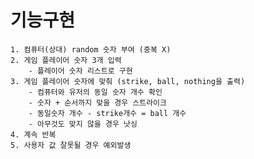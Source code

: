 # 기능구현
    1. 컴퓨터(상대) random 숫자 부여 (중복 X)
    2. 게임 플레이어 숫자 3개 입력
        - 플레이어 숫자 리스트로 구현
    3. 게임 플레이어 숫자에 맞춰 (strike, ball, nothing을 출력)
        - 컴퓨터와 유저의 동일 숫자 개수 확인
        - 숫자 + 순서까지 맞을 경우 스트라이크
        - 동일숫자 개수 - strike개수 = ball 개수
        - 아무것도 맞지 않을 경우 낫싱
    4. 계속 반복
    5. 사용자 값 잘못될 경우 예외발생
